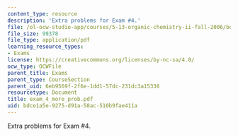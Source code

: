 ```yaml
---
content_type: resource
description: 'Extra problems for Exam #4.'
file: /ol-ocw-studio-app/courses/5-13-organic-chemistry-ii-fall-2006/bdce1a5e9275d91a58ac510b9fae411a_exam_4_more_prob.pdf
file_size: 99378
file_type: application/pdf
learning_resource_types:
- Exams
license: https://creativecommons.org/licenses/by-nc-sa/4.0/
ocw_type: OCWFile
parent_title: Exams
parent_type: CourseSection
parent_uid: 6eb9569f-2f6e-1dd1-57dc-231dc3a15338
resourcetype: Document
title: exam_4_more_prob.pdf
uid: bdce1a5e-9275-d91a-58ac-510b9fae411a
---
```

Extra problems for Exam #4.